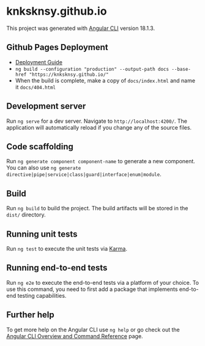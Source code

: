 # knksknsy.github.io

This project was generated with [Angular CLI](https://github.com/angular/angular-cli) version 18.1.3.

## Github Pages Deployment

- [Deployment Guide](https://angular.io/guide/deployment#deploy-to-github-pages)
- `ng build --configuration "production" --output-path docs --base-href "https://knksknsy.github.io/"`
- When the build is complete, make a copy of `docs/index.html` and name it `docs/404.html`


## Development server

Run `ng serve` for a dev server. Navigate to `http://localhost:4200/`. The application will automatically reload if you change any of the source files.

## Code scaffolding

Run `ng generate component component-name` to generate a new component. You can also use `ng generate directive|pipe|service|class|guard|interface|enum|module`.

## Build

Run `ng build` to build the project. The build artifacts will be stored in the `dist/` directory.

## Running unit tests

Run `ng test` to execute the unit tests via [Karma](https://karma-runner.github.io).

## Running end-to-end tests

Run `ng e2e` to execute the end-to-end tests via a platform of your choice. To use this command, you need to first add a package that implements end-to-end testing capabilities.

## Further help

To get more help on the Angular CLI use `ng help` or go check out the [Angular CLI Overview and Command Reference](https://angular.dev/tools/cli) page.
